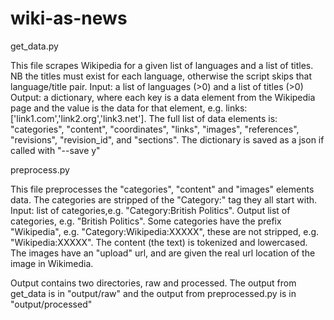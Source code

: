 # wiki-as-news

get_data.py

This file scrapes Wikipedia for a given list of languages and a list of titles. NB the titles must exist for each language, otherwise the script skips that language/title pair.
Input: a list of languages (>0) and a list of titles (>0)
Output: a dictionary, where each key is a data element from the Wikipedia page and the value is the data for that element, e.g. links: ['link1.com','link2.org','link3.net'].
The full list of data elements is: "categories", "content", "coordinates", "links", "images", "references", "revisions", "revision_id", and "sections". 
The dictionary is saved as a json if called with "--save y"

preprocess.py 

This file preprocesses the "categories", "content" and "images" elements data.
The categories are stripped of the "Category:" tag they all start with. Input: list of categories,e.g. "Category:British Politics". Output list of categories, e.g. "British Politics". Some categories have the prefix "Wikipedia", e.g. "Category:Wikipedia:XXXXX", these are not stripped, e.g. "Wikipedia:XXXXX".
The content (the text) is tokenized and lowercased.
The images have an "upload" url, and are given the real url location of the image in Wikimedia.

Output contains two directories, raw and processed.
The output from get_data is in "output/raw" and the output from preprocessed.py is in "output/processed"
